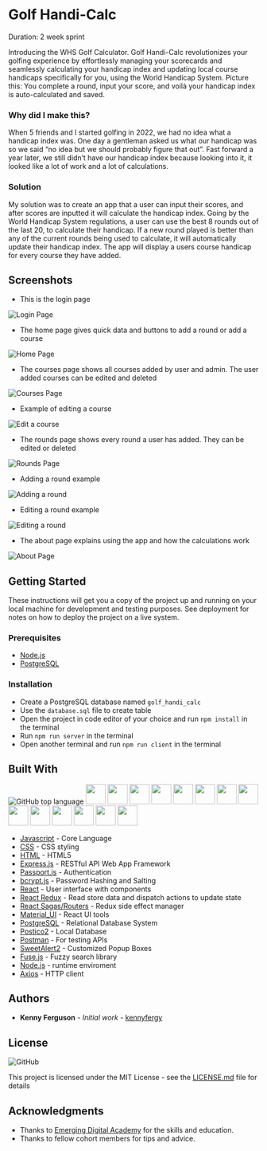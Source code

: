 # Golf Handi-Calc

Duration: 2 week sprint

Introducing the WHS Golf Calculator. Golf Handi-Calc revolutionizes your golfing experience by effortlessly managing your scorecards and seamlessly calculating your handicap index and updating local course handicaps specifically for you, using the World Handicap System. Picture this: You complete a round, input your score, and voilà your handicap index is auto-calculated and saved.

### Why did I make this?

When 5 friends and I started golfing in 2022, we had no idea what a handicap index was. One day a gentleman asked us what our handicap was so we said “no idea but we should probably figure that out”. Fast forward a year later, we still didn’t have our handicap index because looking into it, it looked like a lot of work and a lot of calculations.

### Solution

My solution was to create an app that a user can input their scores, and after scores are inputted it will calculate the handicap index. Going by the World Handicap System regulations, a user can use the best 8 rounds out of the last 20, to calculate their handicap. If a new round played is better than any of the current rounds being used to calculate, it will automatically update their handicap index. The app will display a users course handicap for every course they have added.

## Screenshots

- This is the login page

![Login Page](/public/screenshots/login-page.png)

- The home page gives quick data and buttons to add a round or add a course

![Home Page](/public/screenshots/home-page.png)

- The courses page shows all courses added by user and admin. The user added courses can be edited and deleted

![Courses Page](/public/screenshots/courses-page.png)

- Example of editing a course

![Edit a course](/public/screenshots/edit-course.png)

- The rounds page shows every round a user has added. They can be edited or deleted

![Rounds Page](/public/screenshots/rounds-page.png)

- Adding a round example

![Adding a round](/public/screenshots/add-round-page.png)

- Editing a round example

![Editing a round](/public/screenshots/edit-round.png)

- The about page explains using the app and how the calculations work

![About Page](/public/screenshots/about%20page.png)

## Getting Started

These instructions will get you a copy of the project up and running on your local machine for development and testing purposes. See deployment for notes on how to deploy the project on a live system.

### Prerequisites

- [Node.js](https://nodejs.org/en)
- [PostgreSQL](https://www.postgresql.org/)

### Installation

- Create a PostgreSQL database named `golf_handi_calc`
- Use the `database.sql` file to create table
- Open the project in code editor of your choice and run `npm install` in the terminal
- Run `npm run server` in the terminal
- Open another terminal and run `npm run client` in the terminal

## Built With
![GitHub top language](https://img.shields.io/github/languages/top/KennyFergy/Golf-Handi-Calc)
<a href="https://www.w3schools.com/js/default.asp"><img src="https://raw.githubusercontent.com/devicons/devicon/master/icons/javascript/javascript-original.svg" height="40px" width="40px" /></a>
<a href="https://www.w3schools.com/w3css/defaulT.asp"><img src="https://raw.githubusercontent.com/devicons/devicon/master/icons/css3/css3-original.svg" height="40px" width="40px" /></a>
<a href="https://www.w3schools.com/html/"><img src="https://raw.githubusercontent.com/devicons/devicon/master/icons/html5/html5-original.svg" height="40px" width="40px" /></a>
<a href="https://expressjs.com/"><img src="https://avatars.githubusercontent.com/u/5658226?s=200&v=4" height="40px" width="40px" /></a>
<a href="https://www.passportjs.org"><img src="https://avatars.githubusercontent.com/u/1160530?s=200&v=4" height="40px" width="40px" /></a>
<a href="https://reactjs.org/"><img src="https://raw.githubusercontent.com/devicons/devicon/master/icons/react/react-original-wordmark.svg" height="40px" width="40px" /></a> 
<a href="https://redux.js.org/"><img src="https://raw.githubusercontent.com/devicons/devicon/master/icons/redux/redux-original.svg" height="40px" width="40px" /></a>
<a href="https://axios-http.com"><img src="https://avatars.githubusercontent.com/u/32372333?s=200&v=4" height="40px" width="40px" /></a>
<a href="https://material-ui.com/"><img src="https://raw.githubusercontent.com/devicons/devicon/master/icons/materialui/materialui-original.svg" height="40px" width="40px" /></a>
<a href="https://www.postgresql.org/"><img src="https://raw.githubusercontent.com/devicons/devicon/master/icons/postgresql/postgresql-original.svg" height="40px" width="40px" /></a>
<a href="https://www.postman.com/"><img src="https://voyager.postman.com/logo/postman-logo-icon-orange.svg" height="40px" width="40px" /></a>
<a href="https://sweetalert2.github.io"><img src="https://avatars.githubusercontent.com/u/35137722?s=200&v=4" height="40px" width="40px" /></a>
<a href="https://www.fusejs.io/"><img src="https://www.fusejs.io/assets/img/logo.png" height="40px" width="40px" /></a>
<a href="https://nodejs.org/en/"><img src="https://github.com/devicons/devicon/blob/master/icons/nodejs/nodejs-plain.svg" height="40px" width="40px" /></a>

- [Javascript](https://www.javascript.com/) - Core Language
- [CSS]([https://expressjs.com/](https://www.w3schools.com/w3css/defaulT.asp)) - CSS styling
- [HTML]([https://www.javascript.com/](https://www.w3schools.com/html)) - HTML5
- [Express.js](https://expressjs.com/) - RESTful API Web App Framework
- [Passport.js](https://www.passportjs.org/) - Authentication
- [bcrypt.js](https://www.npmjs.com/package/bcryptjs) - Password Hashing and Salting
- [React](https://react.dev/) - User interface with components
- [React Redux](https://react-redux.js.org/) - Read store data and dispatch actions to update state
- [React Sagas/Routers](https://redux-saga.js.org/) - Redux side effect manager
- [Material_UI](https://mui.com/) - React UI tools
- [PostgreSQL](https://www.postgresql.org/) - Relational Database System
- [Postico2](https://eggerapps.at/postico2/) - Local Database
- [Postman](https://www.postman.com/) - For testing APIs
- [SweetAlert2](https://sweetalert2.github.io/) - Customized Popup Boxes
- [Fuse.js](https://www.fusejs.io/) - Fuzzy search library
- [Node.js](https://nodejs.org/en/) - runtime enviroment
- [Axios](https://axios-http.com/) - HTTP client

<!-- ## Contributing

Please read [CONTRIBUTING.md](https://gist.github.com/PurpleBooth/b24679402957c63ec426) for details on our code of conduct, and the process for submitting pull requests to us. -->

## Authors

- **Kenny Ferguson** - _Initial work_ - [kennyfergy](https://github.com/Kennyfergy)

## License
![GitHub](https://img.shields.io/github/license/Kennyfergy/Golf-Handi-Calc)


This project is licensed under the MIT License - see the [LICENSE.md](LICENSE.md) file for details

## Acknowledgments

- Thanks to [Emerging Digital Academy](https://emergingacademy.org/) for the skills and education.
- Thanks to fellow cohort members for tips and advice.
